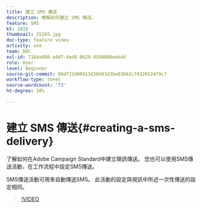 ```yaml
---
title: 建立 SMS 傳送
description: 瞭解如何建立 SMS 傳送。
feature: SMS
kt: 1819
thumbnail: 25265.jpg
doc-type: feature video
activity: use
team: DOC
exl-id: 7184a998-a4d7-4ad8-9b29-4504088eeb4d
role: User
level: Beginner
source-git-commit: 89df23d00913d36b93d3be03b62c74320524f9c7
workflow-type: tm+mt
source-wordcount: '73'
ht-degree: 20%

---
```


# 建立 SMS 傳送{#creating-a-sms-delivery}

了解如何在Adobe Campaign Standard中建立簡訊傳送。 您也可以使用SMS傳送活動，在工作流程中設定SMS傳送。

SMS傳送活動可用來自動傳送SMS。 此活動的設定與視訊中所述一次性傳送的設定相同。

>[!VIDEO](https://video.tv.adobe.com/v/25265/?quality=12&learn=on)
